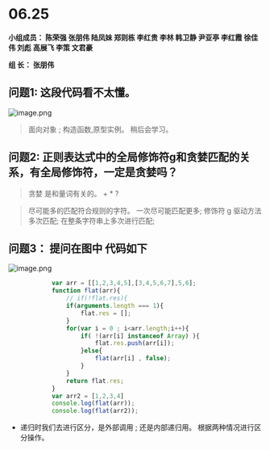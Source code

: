# **06.25**

**小组成员： 陈荣强 张朋伟 陆凤妹  郑则栋 李红贵 李林 韩卫静 尹亚亭 李红霞  徐佳伟  刘彪  高展飞 李策  文君豪**

**组       长： 张朋伟**

## 问题1: 这段代码看不太懂。
![image.png](https://upload-images.jianshu.io/upload_images/2845301-15ce0512765d711b.png?imageMogr2/auto-orient/strip%7CimageView2/2/w/1240)

> 面向对象 ; 构造函数,原型实例。 稍后会学习。

## 问题2: 正则表达式中的全局修饰符g和贪婪匹配的关系，有全局修饰符，一定是贪婪吗？  

> 贪婪      是和量词有关的。  +  *  ?  

> 尽可能多的匹配符合规则的字符。   一次尽可能匹配更多;
> 修饰符 g  驱动方法多次匹配;      在整条字符串上多次进行匹配;



## 问题3： 提问在图中 代码如下

![image.png](https://upload-images.jianshu.io/upload_images/12728563-ebac1f33e890622d.png?imageMogr2/auto-orient/strip%7CimageView2/2/w/1240)

```javascript
			var arr = [[1,2,3,4,5],[3,4,5,6,7],5,6];
			function flat(arr){
				// if(!flat.res){
				if(arguments.length === 1){
					flat.res = [];
				}
				for(var i = 0 ; i<arr.length;i++){
					if( !(arr[i] instanceof Array) ){
						flat.res.push(arr[i]);
					}else{
						flat(arr[i] , false);
					}
				}
				return flat.res;
			}	
			var arr2 = [1,2,3,4]
			console.log(flat(arr));
			console.log(flat(arr2));
```

* 递归时我们去进行区分，是外部调用 ; 还是内部递归用。 根据两种情况进行区分操作。
  

